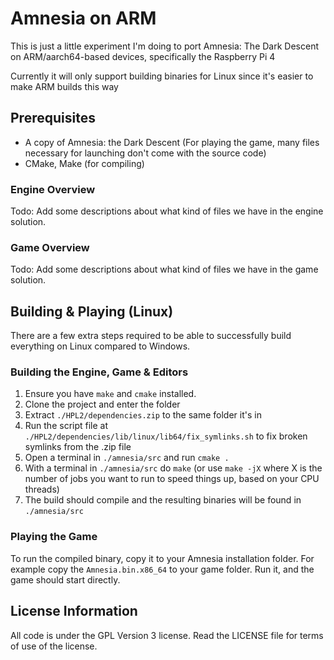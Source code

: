 # Amnesia on ARM
This is just a little experiment I'm doing to port Amnesia: The Dark Descent on ARM/aarch64-based devices, specifically the Raspberry Pi 4

Currently it will only support building binaries for Linux since it's easier to make ARM builds this way

## Prerequisites
- A copy of Amnesia: the Dark Descent (For playing the game, many files necessary for launching don't come with the source code)
- CMake, Make (for compiling)

### Engine Overview
Todo: Add some descriptions about what kind of files we have in the engine solution.

### Game Overview
Todo: Add some descriptions about what kind of files we have in the game solution.

## Building & Playing (Linux)
There are a few extra steps required to be able to successfully build everything on Linux compared to Windows.

### Building the Engine, Game & Editors
1. Ensure you have `make` and `cmake` installed.
2. Clone the project and enter the folder
3. Extract `./HPL2/dependencies.zip` to the same folder it's in
4. Run the script file at `./HPL2/dependencies/lib/linux/lib64/fix_symlinks.sh` to fix broken symlinks from the .zip file
5. Open a terminal in `./amnesia/src` and run `cmake .`
6. With a terminal in `./amnesia/src` do `make` (or use `make -jX` where X is the number of jobs you want to run to speed things up, based on your CPU threads)
7. The build should compile and the resulting binaries will be found in `./amnesia/src`

### Playing the Game
To run the compiled binary, copy it to your Amnesia installation folder. For example copy the `Amnesia.bin.x86_64` to your game folder. Run it, and the game should start directly.

## License Information
All code is under the GPL Version 3 license. Read the LICENSE file for terms of use of the license.
